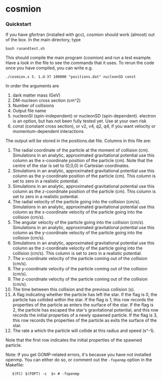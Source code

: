 # cosmion

### Quickstart

If you have gfortran (installed with gcc), cosmion should work (almost) out of the box. In the main directory, type

`bash runandtest.sh`

This should compile the main program (cosmion) and run a test example. Have a look in the file to see the commands that it uses. To rerun the code once you have compiled, you can write e.g.

`./cosmion.x 5. 1.d-37 100000 "positions.dat" nucleonSD const`

In order the arguments are 

1) dark matter mass (GeV)
2) DM-nucleon cross section (cm^2)
3) Number of collisions
4) Output file name
5) nucleonSI (spin-independent) or nucleonSD (spin-dependent). electron is an option, but has not been fully tested yet. Use at your own risk
6) const (constant cross section), or v2, v4, q2, q4, if you want velocity or momentum-dependent interactions

The output will be stored in the positions.dat file. Columns in this file are: 

1) The radial coordinate of the particle at the moment of collision (cm). Simulations in an analytic, approximated gravitational potential use this column as the x-coordinate position of the particle (cm). Note that the centre of the star is set to (0,0,0) in Cartesian coordinates.
2) Simulations in an analytic, approximated gravitational potential use this column as the y-coordinate position of the particle (cm). This column is set to zero in a realistic potential.
3) Simulations in an analytic, approximated gravitational potential use this column as the z-coordinate position of the particle (cm). This column is set to zero in a realistic potential.
4) The radial velocity of the particle going into the collision (cm/s). Simulations in an analytic, approximated gravitational potential use this column as the x-coordinate velocity of the particle going into the collision (cm/s).
5) The angular velocity of the particle going into the collision (cm/s). Simulations in an analytic, approximated gravitational potential use this column as the y-coordinate velocity of the particle going into the collision (cm/s).
6) Simulations in an analytic, approximated gravitational potential use this column as the z-coordinate velocity of the particle going into the collision (cm/s). This column is set to zero in a realistic potential.
7) The x-coordinate velocity of the particle coming out of the collision (cm/s).
8) The y-coordinate velocity of the particle coming out of the collision (cm/s).
9) The z-coordinate velocity of the particle coming out of the collision (cm/s).
10) The time between this collision and the previous collision (s).
11) A flag indicating whether the particle has left the star. If the flag is 0, the particle has collided within the star. If the flag is 1, this row records the properties of the particle as enters the surface of the star. If the flag is 2, the particle has escaped the star's gravitational potential, and this row records the initial properties of a newly spawned particle. If the flag is 3, this row records the properties of the particle as exits the surface of the star.
12) The rate a which the particle will collide at this radius and speed (s^-1).


Note that the first row indicates the initial properties of the spawned particle.

Note: If you get GOMP-related errors, it's because you have not installed openmp. You can either do so, or comment out the `-fopenmp` option in the Makefile:

`	$(FC) $(FOPT) -c  $< # -fopenmp`
